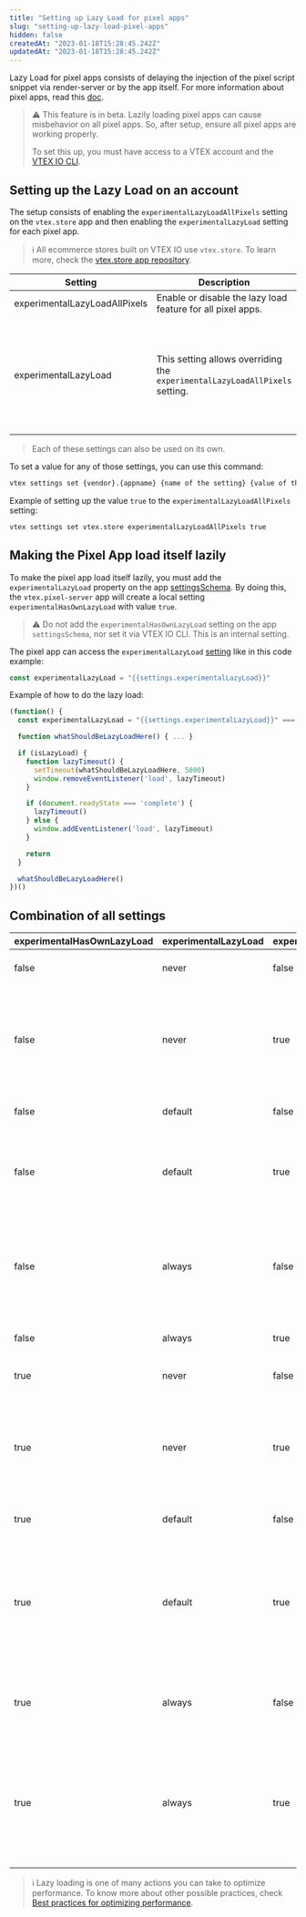 ```yaml
---
title: "Setting up Lazy Load for pixel apps"
slug: "setting-up-lazy-load-pixel-apps"
hidden: false
createdAt: "2023-01-18T15:28:45.242Z"
updatedAt: "2023-01-18T15:28:45.242Z"
---
```


Lazy Load for pixel apps consists of delaying the injection of the pixel script snippet via render-server or by the app itself. For more information about pixel apps, read this [doc](https://developers.vtex.com/docs/guides/vtex-io-documentation-pixel-app).

> ⚠️ This feature is in beta. Lazily loading pixel apps can cause misbehavior on all pixel apps. So, after setup, ensure all pixel apps are working properly.
>
> To set this up, you must have access to a VTEX account and the [VTEX IO CLI](https://developers.vtex.com/docs/guides/vtex-io-documentation-vtex-io-cli-installation-and-command-reference).

## Setting up the Lazy Load on an account

The setup consists of enabling the `experimentalLazyLoadAllPixels` setting on the `vtex.store` app and then enabling the `experimentalLazyLoad` setting for each pixel app.

> ℹ️ All ecommerce stores built on VTEX IO use `vtex.store`. To learn more, check the [vtex.store app repository](https://github.com/vtex-apps/store).

| Setting | Description | Apply to | Values |
| ------- | ----------- | -------- | ------ |
| experimentalLazyLoadAllPixels | Enable or disable the lazy load feature for all pixel apps. | vtex.store | `true` - enable the lazy load. <br> `false` - disable the lazy load. |
| experimentalLazyLoad | This setting allows overriding the `experimentalLazyLoadAllPixels` setting. | Any pixel app | `"never"` - never loads lazily the pixel snippet. <br> `"default"` - load lazy according to experimentalLazyLoadAllPixels setting. <br> `"always"` - always loads lazily the pixel snippet. If the value of this setting is empty, it behaves equally to `"default"`. |

> Each of these settings can also be used on its own.

To set a value for any of those settings, you can use this command:

```sh
vtex settings set {vendor}.{appname} {name of the setting} {value of this setting}
```

Example of setting up the value `true` to the `experimentalLazyLoadAllPixels` setting:

```sh
vtex settings set vtex.store experimentalLazyLoadAllPixels true
```

## Making the Pixel App load itself lazily

To make the pixel app load itself lazily, you must add the `experimentalLazyLoad` property on the app [settingsSchema](https://developers.vtex.com/docs/guides/vtex-io-documentation-4-configuringyourappsettings). By doing this, the `vtex.pixel-server` app will create a local setting `experimentalHasOwnLazyLoad` with value `true`.

> :warning: Do not add the `experimentalHasOwnLazyLoad` setting on the app `settingsSchema`, nor set it via VTEX IO CLI. This is an internal setting.

The pixel app can access the `experimentalLazyLoad` [setting](https://developers.vtex.com/docs/guides/vtex-io-documentation-4-configuringyourappsettings) like in this code example:

```js
const experimentalLazyLoad = "{{settings.experimentalLazyLoad}}"
```

Example of how to do the lazy load:

```js
(function() {
  const experimentalLazyLoad = "{{settings.experimentalLazyLoad}}" === "always"

  function whatShouldBeLazyLoadHere() { ... }

  if (isLazyLoad) {
    function lazyTimeout() {
      setTimeout(whatShouldBeLazyLoadHere, 5000)
      window.removeEventListener('load', lazyTimeout)
    }

    if (document.readyState === 'complete') {
      lazyTimeout()
    } else {
      window.addEventListener('load', lazyTimeout)
    }

    return
  }

  whatShouldBeLazyLoadHere()
})()
```

## Combination of all settings

| experimentalHasOwnLazyLoad | experimentalLazyLoad | experimentalLazyLoadAllPixels | Result |
| -------------------------- | -------------------- | ----------------------------- | ------ |
| false | never | false | Apps load normally. |
| false | never | true | A specific app loads normally, and all others load lazily. |
| false | default | false | Apps load normally. |
| false | default | true | All apps load lazily, including the specific app. |
| false | always | false | A specific app loads lazily, and all others load normally. |
| false | always | true | All apps load lazily. |
| true | never | false | Apps load normally. |
| true | never | true | A specific app loads normally, and all others load lazily. |
| true | default | false | Apps load normally. |
| true | default | true | A specific app loads itself lazily, and all others load lazily by render. |
| true | always | false | A specific app loads itself lazily. |
| true | always | true | A specific app loads itself lazily, and all others load lazily by render. |

> ℹ️ Lazy loading is one of many actions you can take to optimize performance. To know more about other possible practices, check [Best practices for optimizing performance](https://developers.vtex.com/docs/guides/vtex-io-documentation-best-practices-for-optimizing-performance#lazy-loading-page-metadata).
